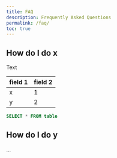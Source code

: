 ```yaml
---
title: FAQ
description: Frequently Asked Questions
permalink: /faq/
toc: true
---
```


## How do I do x

Text

field 1 | field 2
--- | ---
x | 1
y | 2

```SQL
SELECT * FROM table
```

## How do I do y

...
